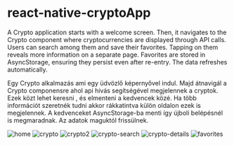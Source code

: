 # react-native-cryptoApp

A Crypto application starts with a welcome screen. Then, it navigates to the Crypto component where cryptocurrencies are displayed through API calls. 
Users can search among them and save their favorites. Tapping on them reveals more information on a separate page. 
Favorites are stored in AsyncStorage, ensuring they persist even after re-entry. The data refreshes automatically.

Egy Crypto alkalmazás ami egy üdvözlő képernyővel indul. Majd átnavigál a Crypto componensre ahol api hivás segítségével megjelennek a cryptok. Ezek közt lehet keresni , és elmenteni a kedvencek közé. 
Ha több információt szeretnék tudni akkor rákkatintva külön oldalon ezek is megjelennek. A kedvenceket AsyncStorage-ba menti így újboli belépésnél is megmaradnak. Az adatok maguktól frissülnek. 

<img src="crypto%20images/home.jpg" alt="home">
<img src="crypto%20images/crypto.jpg" alt="crypto">
<img src="crypto%20images/crypto2.jpg" alt="crypto2">
<img src="crypto%20images/crypto-search.jpg" alt="crypto-search">
<img src="crypto%20images/crypto-details.jpg" alt="crypto-details">
<img src="crypto%20images/favorites.jpg" alt="favorites">

